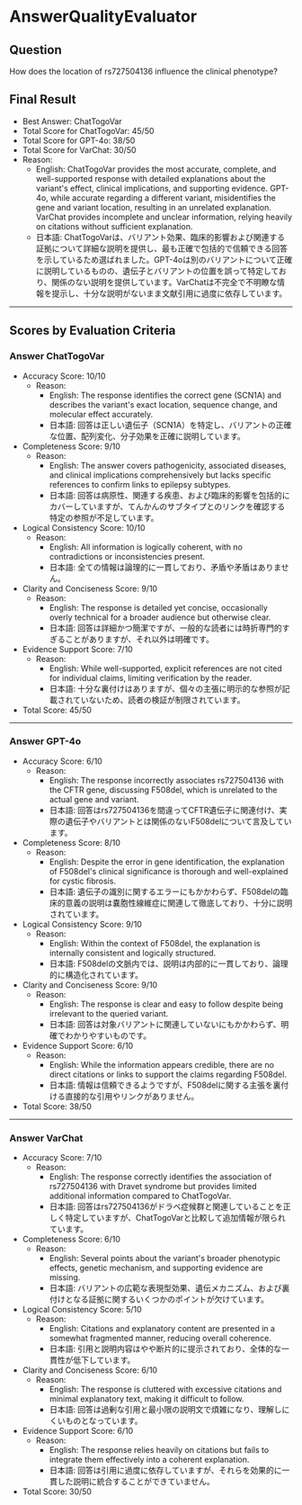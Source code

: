 # AnswerQualityEvaluator

## Question

How does the location of rs727504136 influence the clinical phenotype?

## Final Result

- Best Answer: ChatTogoVar
- Total Score for ChatTogoVar: 45/50
- Total Score for GPT-4o: 38/50
- Total Score for VarChat: 30/50
- Reason:
  - English: ChatTogoVar provides the most accurate, complete, and well-supported response with detailed explanations about the variant's effect, clinical implications, and supporting evidence. GPT-4o, while accurate regarding a different variant, misidentifies the gene and variant location, resulting in an unrelated explanation. VarChat provides incomplete and unclear information, relying heavily on citations without sufficient explanation.
  - 日本語: ChatTogoVarは、バリアント効果、臨床的影響および関連する証拠について詳細な説明を提供し、最も正確で包括的で信頼できる回答を示しているため選ばれました。GPT-4oは別のバリアントについて正確に説明しているものの、遺伝子とバリアントの位置を誤って特定しており、関係のない説明を提供しています。VarChatは不完全で不明瞭な情報を提示し、十分な説明がないまま文献引用に過度に依存しています。

---

## Scores by Evaluation Criteria

### Answer ChatTogoVar
- Accuracy Score: 10/10
  - Reason: 
    - English: The response identifies the correct gene (SCN1A) and describes the variant's exact location, sequence change, and molecular effect accurately. 
    - 日本語: 回答は正しい遺伝子（SCN1A）を特定し、バリアントの正確な位置、配列変化、分子効果を正確に説明しています。
- Completeness Score: 9/10
  - Reason: 
    - English: The answer covers pathogenicity, associated diseases, and clinical implications comprehensively but lacks specific references to confirm links to epilepsy subtypes.
    - 日本語: 回答は病原性、関連する疾患、および臨床的影響を包括的にカバーしていますが、てんかんのサブタイプとのリンクを確認する特定の参照が不足しています。
- Logical Consistency Score: 10/10
  - Reason: 
    - English: All information is logically coherent, with no contradictions or inconsistencies present.
    - 日本語: 全ての情報は論理的に一貫しており、矛盾や矛盾はありません。
- Clarity and Conciseness Score: 9/10
  - Reason: 
    - English: The response is detailed yet concise, occasionally overly technical for a broader audience but otherwise clear.
    - 日本語: 回答は詳細かつ簡潔ですが、一般的な読者には時折専門的すぎることがありますが、それ以外は明確です。
- Evidence Support Score: 7/10
  - Reason: 
    - English: While well-supported, explicit references are not cited for individual claims, limiting verification by the reader.
    - 日本語: 十分な裏付けはありますが、個々の主張に明示的な参照が記載されていないため、読者の検証が制限されています。
- Total Score: 45/50

---

### Answer GPT-4o
- Accuracy Score: 6/10
  - Reason: 
    - English: The response incorrectly associates rs727504136 with the CFTR gene, discussing F508del, which is unrelated to the actual gene and variant.
    - 日本語: 回答はrs727504136を間違ってCFTR遺伝子に関連付け、実際の遺伝子やバリアントとは関係のないF508delについて言及しています。
- Completeness Score: 8/10
  - Reason: 
    - English: Despite the error in gene identification, the explanation of F508del's clinical significance is thorough and well-explained for cystic fibrosis.
    - 日本語: 遺伝子の識別に関するエラーにもかかわらず、F508delの臨床的意義の説明は嚢胞性線維症に関連して徹底しており、十分に説明されています。
- Logical Consistency Score: 9/10
  - Reason: 
    - English: Within the context of F508del, the explanation is internally consistent and logically structured.
    - 日本語: F508delの文脈内では、説明は内部的に一貫しており、論理的に構造化されています。
- Clarity and Conciseness Score: 9/10
  - Reason: 
    - English: The response is clear and easy to follow despite being irrelevant to the queried variant.
    - 日本語: 回答は対象バリアントに関連していないにもかかわらず、明確でわかりやすいものです。
- Evidence Support Score: 6/10
  - Reason: 
    - English: While the information appears credible, there are no direct citations or links to support the claims regarding F508del.
    - 日本語: 情報は信頼できるようですが、F508delに関する主張を裏付ける直接的な引用やリンクがありません。
- Total Score: 38/50

---

### Answer VarChat
- Accuracy Score: 7/10
  - Reason: 
    - English: The response correctly identifies the association of rs727504136 with Dravet syndrome but provides limited additional information compared to ChatTogoVar.
    - 日本語: 回答はrs727504136がドラベ症候群と関連していることを正しく特定していますが、ChatTogoVarと比較して追加情報が限られています。
- Completeness Score: 6/10
  - Reason: 
    - English: Several points about the variant's broader phenotypic effects, genetic mechanism, and supporting evidence are missing.
    - 日本語: バリアントの広範な表現型効果、遺伝メカニズム、および裏付けとなる証拠に関するいくつかのポイントが欠けています。
- Logical Consistency Score: 5/10
  - Reason: 
    - English: Citations and explanatory content are presented in a somewhat fragmented manner, reducing overall coherence.
    - 日本語: 引用と説明内容はやや断片的に提示されており、全体的な一貫性が低下しています。
- Clarity and Conciseness Score: 6/10
  - Reason: 
    - English: The response is cluttered with excessive citations and minimal explanatory text, making it difficult to follow.
    - 日本語: 回答は過剰な引用と最小限の説明文で煩雑になり、理解しにくいものとなっています。
- Evidence Support Score: 6/10
  - Reason: 
    - English: The response relies heavily on citations but fails to integrate them effectively into a coherent explanation.
    - 日本語: 回答は引用に過度に依存していますが、それらを効果的に一貫した説明に統合することができていません。
- Total Score: 30/50